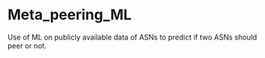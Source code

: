 # Meta_peering_ML
Use of ML on publicly available data of ASNs to predict if two ASNs should peer or not.
